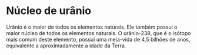 # Núcleo de urânio

Urânio é o maior de todos os elementos naturais. Ele também possui o maior
núcleo de todos os elementos naturais. O urânio-238, que é o isótopo mais comum
deste elemento, possui uma meia-vida de 4,5 bilhões de anos, equivalente a
aproximadamente a idade da Terra.
